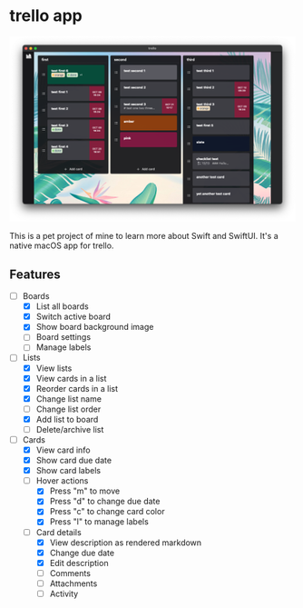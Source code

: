 # trello app

![image of the app](docs/app.png)

This is a pet project of mine to learn more about Swift and SwiftUI. It's a native macOS app
for trello.

## Features

- [ ] Boards
  - [x] List all boards
  - [x] Switch active board
  - [x] Show board background image
  - [ ] Board settings
  - [ ] Manage labels
- [ ] Lists
  - [x] View lists
  - [x] View cards in a list
  - [x] Reorder cards in a list
  - [x] Change list name
  - [ ] Change list order
  - [x] Add list to board
  - [ ] Delete/archive list
- [ ] Cards
  - [x] View card info
  - [x] Show card due date
  - [x] Show card labels
  - [ ] Hover actions
    - [x] Press "m" to move
    - [x] Press "d" to change due date
    - [x] Press "c" to change card color
    - [x] Press "l" to manage labels
  - [ ] Card details
    - [x] View description as rendered markdown
    - [x] Change due date
    - [x] Edit description
    - [ ] Comments
    - [ ] Attachments
    - [ ] Activity
